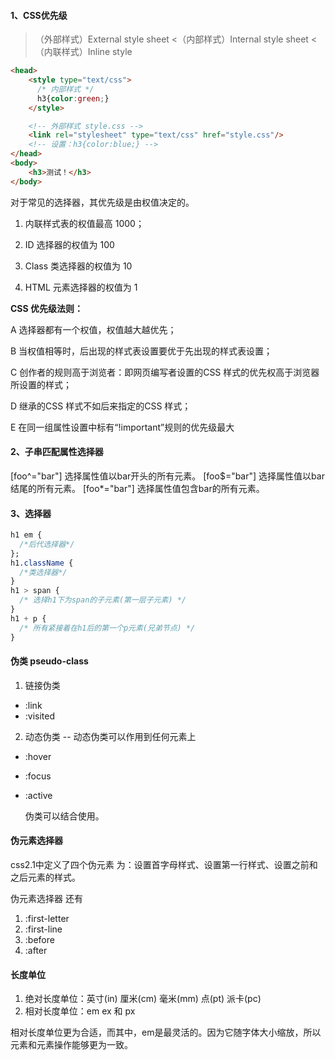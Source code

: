 #### 1、CSS优先级
>（外部样式）External style sheet <（内部样式）Internal style sheet <（内联样式）Inline style

```html
<head>
    <style type="text/css">
      /* 内部样式 */
      h3{color:green;}
    </style>

    <!-- 外部样式 style.css -->
    <link rel="stylesheet" type="text/css" href="style.css"/>
    <!-- 设置：h3{color:blue;} -->
</head>
<body>
    <h3>测试！</h3>
</body>
```
对于常见的选择器，其优先级是由权值决定的。

1.  内联样式表的权值最高 1000；

2.  ID 选择器的权值为 100

3.  Class 类选择器的权值为 10

4.  HTML 元素选择器的权值为 1

**CSS 优先级法则：**

A  选择器都有一个权值，权值越大越优先；

B  当权值相等时，后出现的样式表设置要优于先出现的样式表设置；

C  创作者的规则高于浏览者：即网页编写者设置的CSS 样式的优先权高于浏览器所设置的样式；

D  继承的CSS 样式不如后来指定的CSS 样式；

E  在同一组属性设置中标有“!important”规则的优先级最大


#### 2、子串匹配属性选择器
[foo^="bar"] 选择属性值以bar开头的所有元素。
[foo$="bar"] 选择属性值以bar结尾的所有元素。
[foo*="bar"] 选择属性值包含bar的所有元素。

#### 3、选择器
```css
h1 em {
  /*后代选择器*/
};
h1.className {
  /*类选择器*/
}
h1 > span {
  /* 选择h1下为span的子元素(第一层子元素) */
}
h1 + p {
  /* 所有紧接着在h1后的第一个p元素(兄弟节点) */
}

```

#### 伪类 pseudo-class
1. 链接伪类
- :link
- :visited
2. 动态伪类 -- 动态伪类可以作用到任何元素上
-   :hover

-   :focus

-   :active

    伪类可以结合使用。

#### 伪元素选择器
css2.1中定义了四个伪元素
为：设置首字母样式、设置第一行样式、设置之前和之后元素的样式。

伪元素选择器
还有
1. :first-letter
2. :first-line
3. :before
4. :after

#### 长度单位
1. 绝对长度单位：英寸(in) 厘米(cm) 毫米(mm) 点(pt) 派卡(pc)
2. 相对长度单位：em ex 和 px

相对长度单位更为合适，而其中，em是最灵活的。因为它随字体大小缩放，所以元素和元素操作能够更为一致。







